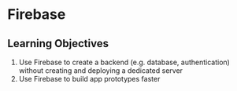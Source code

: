 # Firebase

## Learning Objectives

1. Use Firebase to create a backend (e.g. database, authentication) without creating and deploying a dedicated server
2. Use Firebase to build app prototypes faster
